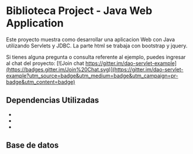 # Biblioteca Project - Java Web Application

Este proyecto muestra como desarrollar una aplicacion Web con Java utilizando Servlets y JDBC.
La parte html se trabaja con bootstrap y jquery.

Si tienes alguna pregunta o consulta referente al ejemplo,
puedes ingresar al chat del proyecto:
[![Join chat https://gitter.im/dao-servlet-example](https://badges.gitter.im/Join%20Chat.svg)](https://gitter.im/dao-servlet-example?utm_source=badge&utm_medium=badge&utm_campaign=pr-badge&utm_content=badge)


## Dependencias Utilizadas

* 
*
* 

## Base de datos

